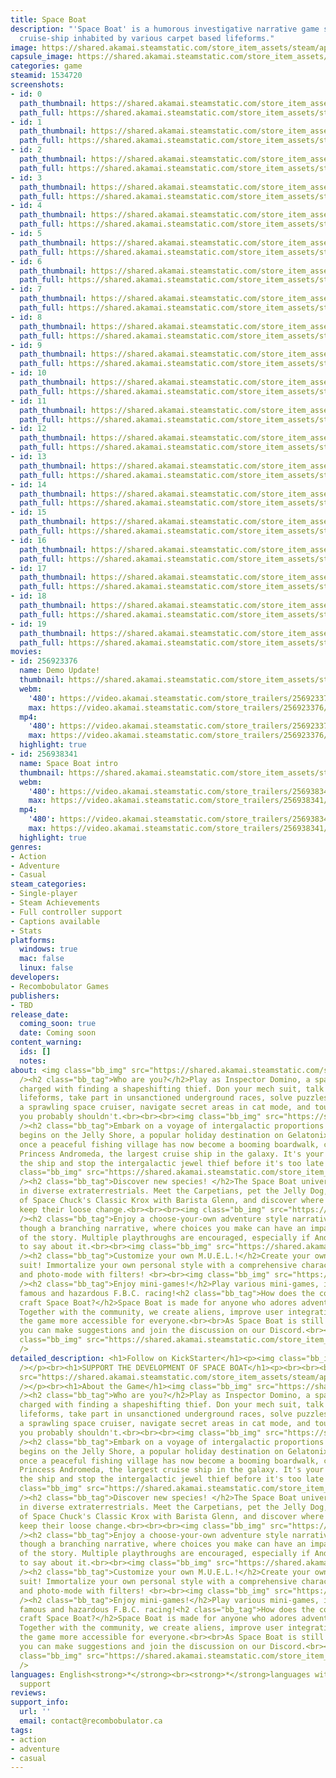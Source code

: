 ```yaml
---
title: Space Boat
description: "'Space Boat' is a humorous investigative narrative game set on an intergalactic
  cruise-ship inhabited by various carpet based lifeforms."
image: https://shared.akamai.steamstatic.com/store_item_assets/steam/apps/1534720/header.jpg?t=1726618897
capsule_image: https://shared.akamai.steamstatic.com/store_item_assets/steam/apps/1534720/capsule_231x87.jpg?t=1726618897
categories: game
steamid: 1534720
screenshots:
- id: 0
  path_thumbnail: https://shared.akamai.steamstatic.com/store_item_assets/steam/apps/1534720/ss_e485b87a33dd9637984c8f90afc4440b2fccf600.600x338.jpg?t=1726618897
  path_full: https://shared.akamai.steamstatic.com/store_item_assets/steam/apps/1534720/ss_e485b87a33dd9637984c8f90afc4440b2fccf600.1920x1080.jpg?t=1726618897
- id: 1
  path_thumbnail: https://shared.akamai.steamstatic.com/store_item_assets/steam/apps/1534720/ss_bf66f47107accefff959893fe0cb1f7bd40fbf96.600x338.jpg?t=1726618897
  path_full: https://shared.akamai.steamstatic.com/store_item_assets/steam/apps/1534720/ss_bf66f47107accefff959893fe0cb1f7bd40fbf96.1920x1080.jpg?t=1726618897
- id: 2
  path_thumbnail: https://shared.akamai.steamstatic.com/store_item_assets/steam/apps/1534720/ss_eb7d474db6c75724711e87c240cd7f230a73257c.600x338.jpg?t=1726618897
  path_full: https://shared.akamai.steamstatic.com/store_item_assets/steam/apps/1534720/ss_eb7d474db6c75724711e87c240cd7f230a73257c.1920x1080.jpg?t=1726618897
- id: 3
  path_thumbnail: https://shared.akamai.steamstatic.com/store_item_assets/steam/apps/1534720/ss_8588c43284ba621b547417bafbec4af47f33cb96.600x338.jpg?t=1726618897
  path_full: https://shared.akamai.steamstatic.com/store_item_assets/steam/apps/1534720/ss_8588c43284ba621b547417bafbec4af47f33cb96.1920x1080.jpg?t=1726618897
- id: 4
  path_thumbnail: https://shared.akamai.steamstatic.com/store_item_assets/steam/apps/1534720/ss_4a91b8f4c762a315e5660361498a3303a1cd823d.600x338.jpg?t=1726618897
  path_full: https://shared.akamai.steamstatic.com/store_item_assets/steam/apps/1534720/ss_4a91b8f4c762a315e5660361498a3303a1cd823d.1920x1080.jpg?t=1726618897
- id: 5
  path_thumbnail: https://shared.akamai.steamstatic.com/store_item_assets/steam/apps/1534720/ss_2e2e22ddc6f4ba654ddec2aa41ebb99f32fa46f6.600x338.jpg?t=1726618897
  path_full: https://shared.akamai.steamstatic.com/store_item_assets/steam/apps/1534720/ss_2e2e22ddc6f4ba654ddec2aa41ebb99f32fa46f6.1920x1080.jpg?t=1726618897
- id: 6
  path_thumbnail: https://shared.akamai.steamstatic.com/store_item_assets/steam/apps/1534720/ss_5afa68601e5afe632f21f0b30fe6793af9e7ffd0.600x338.jpg?t=1726618897
  path_full: https://shared.akamai.steamstatic.com/store_item_assets/steam/apps/1534720/ss_5afa68601e5afe632f21f0b30fe6793af9e7ffd0.1920x1080.jpg?t=1726618897
- id: 7
  path_thumbnail: https://shared.akamai.steamstatic.com/store_item_assets/steam/apps/1534720/ss_93380e6e1ef16cf9670b3d4bf765264e6f6cb96a.600x338.jpg?t=1726618897
  path_full: https://shared.akamai.steamstatic.com/store_item_assets/steam/apps/1534720/ss_93380e6e1ef16cf9670b3d4bf765264e6f6cb96a.1920x1080.jpg?t=1726618897
- id: 8
  path_thumbnail: https://shared.akamai.steamstatic.com/store_item_assets/steam/apps/1534720/ss_81029d54120757080ba703e15a21ea5a17f0d4a3.600x338.jpg?t=1726618897
  path_full: https://shared.akamai.steamstatic.com/store_item_assets/steam/apps/1534720/ss_81029d54120757080ba703e15a21ea5a17f0d4a3.1920x1080.jpg?t=1726618897
- id: 9
  path_thumbnail: https://shared.akamai.steamstatic.com/store_item_assets/steam/apps/1534720/ss_6f22fca474b0b04cf1676a2fe623f250102d2c0e.600x338.jpg?t=1726618897
  path_full: https://shared.akamai.steamstatic.com/store_item_assets/steam/apps/1534720/ss_6f22fca474b0b04cf1676a2fe623f250102d2c0e.1920x1080.jpg?t=1726618897
- id: 10
  path_thumbnail: https://shared.akamai.steamstatic.com/store_item_assets/steam/apps/1534720/ss_556c8721c15195e150b927d312dbdfe36a8e0a8c.600x338.jpg?t=1726618897
  path_full: https://shared.akamai.steamstatic.com/store_item_assets/steam/apps/1534720/ss_556c8721c15195e150b927d312dbdfe36a8e0a8c.1920x1080.jpg?t=1726618897
- id: 11
  path_thumbnail: https://shared.akamai.steamstatic.com/store_item_assets/steam/apps/1534720/ss_e5043a597c25d06204d38eef2c656d4d62141cec.600x338.jpg?t=1726618897
  path_full: https://shared.akamai.steamstatic.com/store_item_assets/steam/apps/1534720/ss_e5043a597c25d06204d38eef2c656d4d62141cec.1920x1080.jpg?t=1726618897
- id: 12
  path_thumbnail: https://shared.akamai.steamstatic.com/store_item_assets/steam/apps/1534720/ss_7ee7693ad16f0f4c31167f6e8b9eb8257383dfde.600x338.jpg?t=1726618897
  path_full: https://shared.akamai.steamstatic.com/store_item_assets/steam/apps/1534720/ss_7ee7693ad16f0f4c31167f6e8b9eb8257383dfde.1920x1080.jpg?t=1726618897
- id: 13
  path_thumbnail: https://shared.akamai.steamstatic.com/store_item_assets/steam/apps/1534720/ss_50261ab836d0f9d3568709385838e61c9727c9c9.600x338.jpg?t=1726618897
  path_full: https://shared.akamai.steamstatic.com/store_item_assets/steam/apps/1534720/ss_50261ab836d0f9d3568709385838e61c9727c9c9.1920x1080.jpg?t=1726618897
- id: 14
  path_thumbnail: https://shared.akamai.steamstatic.com/store_item_assets/steam/apps/1534720/ss_a59e94fad410346b96bd93799d84b1f180dd5f68.600x338.jpg?t=1726618897
  path_full: https://shared.akamai.steamstatic.com/store_item_assets/steam/apps/1534720/ss_a59e94fad410346b96bd93799d84b1f180dd5f68.1920x1080.jpg?t=1726618897
- id: 15
  path_thumbnail: https://shared.akamai.steamstatic.com/store_item_assets/steam/apps/1534720/ss_fb16a76de9e2e928a5ba0c346c0dc66e02e8c412.600x338.jpg?t=1726618897
  path_full: https://shared.akamai.steamstatic.com/store_item_assets/steam/apps/1534720/ss_fb16a76de9e2e928a5ba0c346c0dc66e02e8c412.1920x1080.jpg?t=1726618897
- id: 16
  path_thumbnail: https://shared.akamai.steamstatic.com/store_item_assets/steam/apps/1534720/ss_a1c06b2f20ca2cc26de83cc37202af5a9c071a82.600x338.jpg?t=1726618897
  path_full: https://shared.akamai.steamstatic.com/store_item_assets/steam/apps/1534720/ss_a1c06b2f20ca2cc26de83cc37202af5a9c071a82.1920x1080.jpg?t=1726618897
- id: 17
  path_thumbnail: https://shared.akamai.steamstatic.com/store_item_assets/steam/apps/1534720/ss_4a4aae45d8a35f40b9a6ce30127676466145dd67.600x338.jpg?t=1726618897
  path_full: https://shared.akamai.steamstatic.com/store_item_assets/steam/apps/1534720/ss_4a4aae45d8a35f40b9a6ce30127676466145dd67.1920x1080.jpg?t=1726618897
- id: 18
  path_thumbnail: https://shared.akamai.steamstatic.com/store_item_assets/steam/apps/1534720/ss_3e98c5bf298a3aff8691e92cd10b45b5064e71fc.600x338.jpg?t=1726618897
  path_full: https://shared.akamai.steamstatic.com/store_item_assets/steam/apps/1534720/ss_3e98c5bf298a3aff8691e92cd10b45b5064e71fc.1920x1080.jpg?t=1726618897
- id: 19
  path_thumbnail: https://shared.akamai.steamstatic.com/store_item_assets/steam/apps/1534720/ss_5d83606275f325b4b4713a3f4c469341db820c53.600x338.jpg?t=1726618897
  path_full: https://shared.akamai.steamstatic.com/store_item_assets/steam/apps/1534720/ss_5d83606275f325b4b4713a3f4c469341db820c53.1920x1080.jpg?t=1726618897
movies:
- id: 256923376
  name: Demo Update!
  thumbnail: https://shared.akamai.steamstatic.com/store_item_assets/steam/apps/256923376/movie.293x165.jpg?t=1672440811
  webm:
    '480': https://video.akamai.steamstatic.com/store_trailers/256923376/movie480_vp9.webm?t=1672440811
    max: https://video.akamai.steamstatic.com/store_trailers/256923376/movie_max_vp9.webm?t=1672440811
  mp4:
    '480': https://video.akamai.steamstatic.com/store_trailers/256923376/movie480.mp4?t=1672440811
    max: https://video.akamai.steamstatic.com/store_trailers/256923376/movie_max.mp4?t=1672440811
  highlight: true
- id: 256938341
  name: Space Boat intro
  thumbnail: https://shared.akamai.steamstatic.com/store_item_assets/steam/apps/256938341/movie.293x165.jpg?t=1680064485
  webm:
    '480': https://video.akamai.steamstatic.com/store_trailers/256938341/movie480_vp9.webm?t=1680064485
    max: https://video.akamai.steamstatic.com/store_trailers/256938341/movie_max_vp9.webm?t=1680064485
  mp4:
    '480': https://video.akamai.steamstatic.com/store_trailers/256938341/movie480.mp4?t=1680064485
    max: https://video.akamai.steamstatic.com/store_trailers/256938341/movie_max.mp4?t=1680064485
  highlight: true
genres:
- Action
- Adventure
- Casual
steam_categories:
- Single-player
- Steam Achievements
- Full controller support
- Captions available
- Stats
platforms:
  windows: true
  mac: false
  linux: false
developers:
- Recombobulator Games
publishers:
- TBD
release_date:
  coming_soon: true
  date: Coming soon
content_warning:
  ids: []
  notes:
about: <img class="bb_img" src="https://shared.akamai.steamstatic.com/store_item_assets/steam/apps/1534720/extras/Animated_undercover_01.gif?t=1726618897"
  /><h2 class="bb_tag">Who are you?</h2>Play as Inspector Domino, a space cat detective,
  charged with finding a shapeshifting thief. Don your mech suit, talk to curious
  lifeforms, take part in unsanctioned underground races, solve puzzles, investigate
  a sprawling space cruiser, navigate secret areas in cat mode, and touch many things
  you probably shouldn't.<br><br><br><img class="bb_img" src="https://shared.akamai.steamstatic.com/store_item_assets/steam/apps/1534720/extras/Animated_FirstClass.gif?t=1726618897"
  /><h2 class="bb_tag">Embark on a voyage of intergalactic proportions!</h2>Your journey
  begins on the Jelly Shore, a popular holiday destination on Gelatonix IV. What was
  once a peaceful fishing village has now become a booming boardwalk, crowned by the
  Princess Andromeda, the largest cruise ship in the galaxy. It's your job to board
  the ship and stop the intergalactic jewel thief before it's too late!<br><br><br><img
  class="bb_img" src="https://shared.akamai.steamstatic.com/store_item_assets/steam/apps/1534720/extras/Animated_weirdos.gif?t=1726618897"
  /><h2 class="bb_tag">Discover new species! </h2>The Space Boat universe is rich
  in diverse extraterrestrials. Meet the Carpetians, pet the Jelly Dog, enjoy a cup
  of Space Chuck's Classic Krox with Barista Glenn, and discover where the Gelatonians
  keep their loose change.<br><br><br><img class="bb_img" src="https://shared.akamai.steamstatic.com/store_item_assets/steam/apps/1534720/extras/Animated_shapeshifter.gif?t=1726618897"
  /><h2 class="bb_tag">Enjoy a choose-your-own adventure style narrative!</h2>Play
  though a branching narrative, where choices you make can have an impact on the outcome
  of the story. Multiple playthroughs are encouraged, especially if Andy has anything
  to say about it.<br><br><img class="bb_img" src="https://shared.akamai.steamstatic.com/store_item_assets/steam/apps/1534720/extras/Animated_customize2.gif?t=1726618897"
  /><h2 class="bb_tag">Customize your own M.U.E.L.!</h2>Create your own alien mech
  suit! Immortalize your own personal style with a comprehensive character customizer
  and photo-mode with filters! <br><br><img class="bb_img" src="https://shared.akamai.steamstatic.com/store_item_assets/steam/apps/1534720/extras/Animated_racing2.gif?t=1726618897"
  /><h2 class="bb_tag">Enjoy mini-games!</h2>Play various mini-games, including the
  famous and hazardous F.B.C. racing!<h2 class="bb_tag">How does the community help
  craft Space Boat?</h2>Space Boat is made for anyone who adores adventure games.
  Together with the community, we create aliens, improve user integration, and make
  the game more accessible for everyone.<br><br>As Space Boat is still in development,
  you can make suggestions and join the discussion on our Discord.<br><br><br><br><br><img
  class="bb_img" src="https://shared.akamai.steamstatic.com/store_item_assets/steam/apps/1534720/extras/twitter.png?t=1726618897"
  />
detailed_description: <h1>Follow on KickStarter</h1><p><img class="bb_img" src="https://shared.akamai.steamstatic.com/store_item_assets/steam/apps/1534720/extras/KS_BoardingPass.png?t=1726618897"
  /></p><br><h1>SUPPORT THE DEVELOPMENT OF SPACE BOAT</h1><p><br><br><br><img class="bb_img"
  src="https://shared.akamai.steamstatic.com/store_item_assets/steam/apps/1534720/extras/twitter.png?t=1726618897"
  /></p><br><h1>About the Game</h1><img class="bb_img" src="https://shared.akamai.steamstatic.com/store_item_assets/steam/apps/1534720/extras/Animated_undercover_01.gif?t=1726618897"
  /><h2 class="bb_tag">Who are you?</h2>Play as Inspector Domino, a space cat detective,
  charged with finding a shapeshifting thief. Don your mech suit, talk to curious
  lifeforms, take part in unsanctioned underground races, solve puzzles, investigate
  a sprawling space cruiser, navigate secret areas in cat mode, and touch many things
  you probably shouldn't.<br><br><br><img class="bb_img" src="https://shared.akamai.steamstatic.com/store_item_assets/steam/apps/1534720/extras/Animated_FirstClass.gif?t=1726618897"
  /><h2 class="bb_tag">Embark on a voyage of intergalactic proportions!</h2>Your journey
  begins on the Jelly Shore, a popular holiday destination on Gelatonix IV. What was
  once a peaceful fishing village has now become a booming boardwalk, crowned by the
  Princess Andromeda, the largest cruise ship in the galaxy. It's your job to board
  the ship and stop the intergalactic jewel thief before it's too late!<br><br><br><img
  class="bb_img" src="https://shared.akamai.steamstatic.com/store_item_assets/steam/apps/1534720/extras/Animated_weirdos.gif?t=1726618897"
  /><h2 class="bb_tag">Discover new species! </h2>The Space Boat universe is rich
  in diverse extraterrestrials. Meet the Carpetians, pet the Jelly Dog, enjoy a cup
  of Space Chuck's Classic Krox with Barista Glenn, and discover where the Gelatonians
  keep their loose change.<br><br><br><img class="bb_img" src="https://shared.akamai.steamstatic.com/store_item_assets/steam/apps/1534720/extras/Animated_shapeshifter.gif?t=1726618897"
  /><h2 class="bb_tag">Enjoy a choose-your-own adventure style narrative!</h2>Play
  though a branching narrative, where choices you make can have an impact on the outcome
  of the story. Multiple playthroughs are encouraged, especially if Andy has anything
  to say about it.<br><br><img class="bb_img" src="https://shared.akamai.steamstatic.com/store_item_assets/steam/apps/1534720/extras/Animated_customize2.gif?t=1726618897"
  /><h2 class="bb_tag">Customize your own M.U.E.L.!</h2>Create your own alien mech
  suit! Immortalize your own personal style with a comprehensive character customizer
  and photo-mode with filters! <br><br><img class="bb_img" src="https://shared.akamai.steamstatic.com/store_item_assets/steam/apps/1534720/extras/Animated_racing2.gif?t=1726618897"
  /><h2 class="bb_tag">Enjoy mini-games!</h2>Play various mini-games, including the
  famous and hazardous F.B.C. racing!<h2 class="bb_tag">How does the community help
  craft Space Boat?</h2>Space Boat is made for anyone who adores adventure games.
  Together with the community, we create aliens, improve user integration, and make
  the game more accessible for everyone.<br><br>As Space Boat is still in development,
  you can make suggestions and join the discussion on our Discord.<br><br><br><br><br><img
  class="bb_img" src="https://shared.akamai.steamstatic.com/store_item_assets/steam/apps/1534720/extras/twitter.png?t=1726618897"
  />
languages: English<strong>*</strong><br><strong>*</strong>languages with full audio
  support
reviews:
support_info:
  url: ''
  email: contact@recombobulator.ca
tags:
- action
- adventure
- casual
---
```


